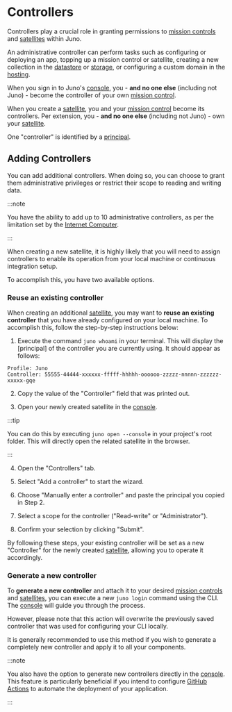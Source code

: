 # Controllers

Controllers play a crucial role in granting permissions to [mission controls] and [satellites] within Juno.

An administrative controller can perform tasks such as configuring or deploying an app, topping up a mission control or satellite, creating a new collection in the [datastore](build/datastore.md) or [storage](build/storage.md), or configuring a custom domain in the [hosting](build/hosting.md).

When you sign in to Juno's [console], you - **and no one else** (including not Juno) - become the controller of your own [mission control].

When you create a [satellite], you and your [mission control] become its controllers. Per extension, you - **and no one else** (including not Juno) - own your [satellite].

One "controller" is identified by a [principal](terminology.md#principal).

## Adding Controllers

You can add additional controllers. When doing so, you can choose to grant them administrative privileges or restrict their scope to reading and writing data.

:::note

You have the ability to add up to 10 administrative controllers, as per the limitation set by the [Internet Computer](https://internetcomputer.org/docs/current/references/ic-interface-spec#ic-create_canister).

:::

When creating a new satellite, it is highly likely that you will need to assign controllers to enable its operation from your local machine or continuous integration setup.

To accomplish this, you have two available options.

### Reuse an existing controller

When creating an additional [satellite], you may want to **reuse an existing controller** that you have already configured on your local machine. To accomplish this, follow the step-by-step instructions below:

1. Execute the command `juno whoami` in your terminal. This will display the [principal] of the controller you are currently using. It should appear as follows:

```
Profile: Juno
Controller: 55555-44444-xxxxxx-fffff-hhhhh-oooooo-zzzzz-nnnnn-zzzzzz-xxxxx-gqe
```

2. Copy the value of the "Controller" field that was printed out.

3. Open your newly created satellite in the [console].

:::tip

You can do this by executing `juno open --console` in your project's root folder. This will directly open the related satellite in the browser.

:::

4. Open the "Controllers" tab.

5. Select "Add a controller" to start the wizard.

6. Choose "Manually enter a controller" and paste the principal you copied in Step 2.

7. Select a scope for the controller ("Read-write" or "Administrator").

8. Confirm your selection by clicking "Submit".

By following these steps, your existing controller will be set as a new "Controller" for the newly created [satellite], allowing you to operate it accordingly.

### Generate a new controller

To **generate a new controller** and attach it to your desired [mission controls] and [satellites], you can execute a new `juno login` command using the CLI. The [console] will guide you through the process.

However, please note that this action will overwrite the previously saved controller that was used for configuring your CLI locally.

It is generally recommended to use this method if you wish to generate a completely new controller and apply it to all your components.

:::note

You also have the option to generate new controllers directly in the [console]. This feature is particularly beneficial if you intend to configure [GitHub Actions](../miscellaneous/github_actions) to automate the deployment of your application.

:::

[console]: ../terminology.md#console
[satellite]: ../terminology.md#satellite
[satellites]: ../terminology.md#satellite
[mission control]: ../terminology.md#mission-control
[mission controls]: ../terminology.md#mission-control

